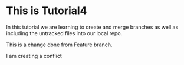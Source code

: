 # This is Tutorial4

In this tutorial we are learning to create and merge branches as well as including the untracked files into our local repo.

This is a change done from Feature branch.

I am creating a conflict